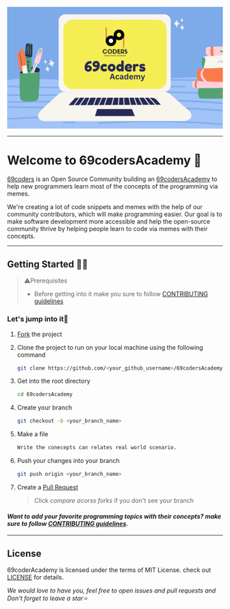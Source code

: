 ![logo](https://github.com/Team69coders/69codersAcademy/blob/main/69codersAcademy.png)
<hr>

# Welcome to 69codersAcademy 👋
[69coders](https://github.com/Team69coders) is an Open Source Community building an [69codersAcademy](https://github.com/Team69coders/69codersAcademy) to help new programmers learn most of the concepts of the programming via memes.

We're creating a lot of code snippets and memes with the help of our community contributors, which will make programming easier. Our goal is to make software development more accessible and help the open-source community thrive by helping people learn to code via memes with their concepts.

---
## Getting Started 👩‍💻

> ⚠️Prerequisites
> 
> * Before getting into it make you sure to follow [CONTRIBUTING guidelines](https://github.com/Team69coders/69codersAcademy/blob/main/CONTRIBUTING.md)

### Let's jump into it🌟

1. [Fork](https://github.com/Team69coders/69codersAcademy/fork) the project
   
2. Clone the project to run on your local machine using the following command
   
   ```sh
   git clone https://github.com/<your_github_username>/69codersAcademy.git
   ```
3. Get into the root directory
   
   ```sh
   cd 69codersAcademy
   ```

4. Create your branch 
    ```sh
   git checkout -b <your_branch_name>
   ```
5. Make a file
    ```sh
   Write the conecepts can relates real world scenario.
   ```

6. Push your changes into your branch
   
    ```sh
   git push origin <your_branch_name>
   ```

7. Create a [Pull Request](https://github.com/Team69coders/69codersAcademy/compare) 
   > Click _compare acorss forks_ if you don't see your branch 

#### _Want to add your favorite programming topics with their concepts? make sure to follow [CONTRIBUTING guidelines](https://github.com/Team69coders/69codersAcademy/blob/main/CONTRIBUTING.md)._

---

## License 

69coderAcademy is licensed under the terms of MIT License. check out [LICENSE](https://github.com/Team69coders/69codersAcademy/blob/main/LICENSE) for details.


_We would love to have you, feel free to open issues and pull requests and Don't forget to leave a star⭐_
